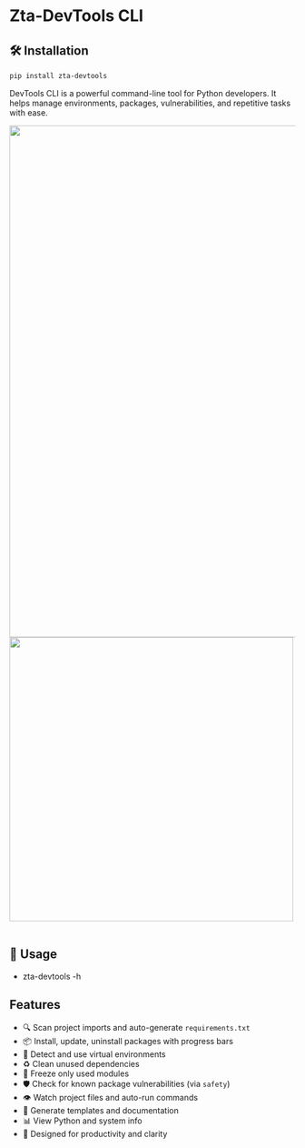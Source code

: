 # Zta-DevTools CLI

## 🛠️ Installation

```bash
pip install zta-devtools
```

DevTools CLI is a powerful command-line tool for Python developers. It helps manage environments, packages, vulnerabilities, and repetitive tasks with ease.
<table>
  <tr>
      <img src="https://github.com/user-attachments/assets/7dd048c9-1f74-48d7-9caa-d63c725d3d84" width="900"/>
      <img src="https://github.com/user-attachments/assets/48e8d5f8-6ee8-4539-950e-eff304f589eb" width="500"/>
  </tr>
</table>


## 🚀 Usage

- zta-devtools -h

## Features

- 🔍 Scan project imports and auto-generate `requirements.txt`
- 📦 Install, update, uninstall packages with progress bars
- 🧪 Detect and use virtual environments
- ♻️ Clean unused dependencies
- 📄 Freeze only used modules
- 🛡️ Check for known package vulnerabilities (via `safety`)
- 👁️ Watch project files and auto-run commands
- 🧰 Generate templates and documentation
- 📊 View Python and system info
- 🔭 Designed for productivity and clarity

